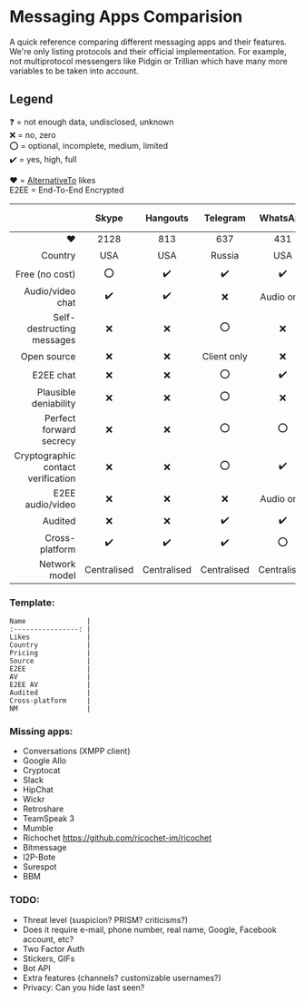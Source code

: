 # Messaging Apps Comparision
A quick reference comparing different messaging apps and their features.
We're only listing protocols and their official implementation. For example, not multiprotocol messengers like Pidgin or Trillian which have many more variables to be taken into account.

## Legend
:question: = not enough data, undisclosed, unknown  
:x: = no, zero  
:o: = optional, incomplete, medium, limited  
:heavy_check_mark: = yes, high, full

:heart: = [AlternativeTo](https://alternativeto.net/) likes  
E2EE = End-To-End Encrypted

|                                    | Skype              | Hangouts           | Telegram           | WhatsApp           | Viber              | Tox                | Signal             | Fb Messenger       | LINE               | iMessage           | Threema            | Wire               | Vector             | Peerio             |                                    |
| ---------------------------------: | :----------------: | :----------------: | :----------------: | :----------------: | :----------------: | :----------------: | :----------------: | :----------------: | :----------------: | :----------------: | :----------------: | :----------------: | :----------------: | :----------------: | :--------------------------------- |
| :heart:                            | 2128               | 813                | 637                | 431                | 246                | 214                | 155                | 130                | 76                 | 34                 | 30                 | 22                 | 17                 | 2                  | :heart:                            |
| Country                            | USA                | USA                | Russia             | USA                | Japan              | :question:         | USA                | USA                | Japan              | USA                | Switzerland        | Switzerland        | :question:         | USA                | Country                            |
| Free (no cost)                     | :o:                | :heavy_check_mark: | :heavy_check_mark: | :heavy_check_mark: | :o:                | :heavy_check_mark: | :heavy_check_mark: | :heavy_check_mark: | :o:                | :o:                | :x:                | :heavy_check_mark: | :heavy_check_mark: | Freemium           | Free (no cost)                     |
| Audio/video chat                   | :heavy_check_mark: | :heavy_check_mark: | :x:                | Audio only         | :heavy_check_mark: | :heavy_check_mark: | Audio only         | :heavy_check_mark: | Audio only         | :x:                | :x:                | :heavy_check_mark: | :heavy_check_mark: | :x:                | Audio/video chat                   |
| Self-destructing messages          | :x:                | :x:                | :o:                | :x:                | :heavy_check_mark: | :x:                | :x:                | :o:                | :o:                | :x:                | :x:                | :x:                | :x:                | :x:                | Self-destructing messages          |
| Open source                        | :x:                | :x:                | Client only        | :x:                | :x:                | :heavy_check_mark: | :heavy_check_mark: | :x:                | :x:                | :x:                | :x:                | :heavy_check_mark: | :heavy_check_mark: | Client only        | Open source                        |
| E2EE chat                          | :x:                | :x:                | :o:                | :heavy_check_mark: | :heavy_check_mark: | :heavy_check_mark: | :heavy_check_mark: | :o:                | :heavy_check_mark: | :heavy_check_mark: | :heavy_check_mark: | :heavy_check_mark: | :heavy_check_mark: | :heavy_check_mark: | E2EE chat                          |
| Plausible deniability              | :x:                | :x:                | :o:                | :x:                | :x:                | :quetion:          | :heacy_check_mark: | :x:                | :x:                | :question:         | :heavy_check_mark: | :question:         | :question:         | :question:         | Plausible deniability              |
| Perfect forward secrecy            | :x:                | :x:                | :o:                | :o:                | :x:                | :heavy_check_mark: | :heavy_check_mark: | :o:                | :question:         | :question:         | :heavy_check_mark: | :heavy_check_mark: | :question:         | :heavy_check_mark: | Perfect Forward Secrecy            |
| Cryptographic contact verification | :x:                | :x:                | :o:                | :heavy_check_mark: | :heavy_check_mark: | :heavy_check_mark: | :heavy_check_mark: | :o:                | :question:         | :question:         | :heavy_check_mark: | :heavy_check_mark: | :question:         | :heavy_check_mark: | Cryptographic contact verification |
| E2EE audio/video                   | :x:                | :x:                | :x:                | Audio only         | :heavy_check_mark: | :heavy_check_mark: | Audio only         | :o:                | :o:                | :x:                | :x:                | :heavy_check_mark: | :heavy_check_mark: | :x:                | E2EE audio/video                   |
| Audited                            | :x:                | :x:                | :heavy_check_mark: | :heavy_check_mark: | :heavy_check_mark: | :x:                | :heavy_check_mark: | :x:                | :o:                | :heavy_check_mark: | :heavy_check_mark: | :o:                | :x:                | :heavy_check_mark: | Audited                            |
| Cross-platform                     | :heavy_check_mark: | :heavy_check_mark: | :heavy_check_mark: | :o:                | :heavy_check_mark: | :heavy_check_mark: | :o:                | :heavy_check_mark: | :heavy_check_mark: | :o:                | :x:                | :heavy_check_mark: | :heavy_check_mark: | :heavy_check_mark: | Cross-platform                     |
| Network model                      | Centralised        | Centralised        | Centralised        | Centralised        | Centralised        | Peer-to-peer       | Centralised        | Centralised        | Centralised        | Centralised        | Centralised        | Centralised        | Federated          | Centralised        | Network model                      |

### Template:
```
Name               |
:----------------: |
Likes              |
Country            |
Pricing            |
Source             |
E2EE               |
AV                 |
E2EE AV            |
Audited            |
Cross-platform     |
NM                 |
```

### Missing apps:
- Conversations (XMPP client)
- Google Allo
- Cryptocat
- Slack
- HipChat
- Wickr
- Retroshare
- TeamSpeak 3
- Mumble
- Richochet https://github.com/ricochet-im/ricochet
- Bitmessage
- I2P-Bote
- Surespot
- BBM

### TODO:
- Threat level (suspicion? PRISM? criticisms?)
- Does it require e-mail, phone number, real name, Google, Facebook account, etc?
- Two Factor Auth
- Stickers, GIFs
- Bot API
- Extra features (channels? customizable usernames?)
- Privacy: Can you hide last seen?
